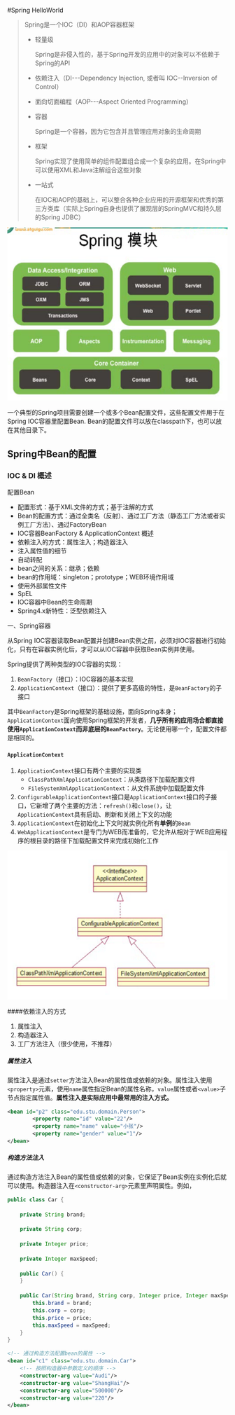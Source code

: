 #Spring HelloWorld

> Spring是一个IOC（DI）和AOP容器框架
>
> - 轻量级
>
>   ​Spring是非侵入性的，基于Spring开发的应用中的对象可以不依赖于Spring的API
>
> - 依赖注入（DI---Dependency Injection, 或者叫 IOC--Inversion of Control）
> - 面向切面编程（AOP---Aspect Oriented Programming）
> - 容器
>
>   ​Spring是一个容器，因为它包含并且管理应用对象的生命周期
>
> - 框架
>
>   ​Spring实现了使用简单的组件配置组合成一个复杂的应用。在Spring中可以使用XML和Java注解组合这些对象
>
> - 一站式
>
>   ​在IOC和AOP的基础上，可以整合各种企业应用的开源框架和优秀的第三方类库（实际上Spring自身也提供了展现层的SpringMVC和持久层的Spring JDBC）

![Spring模块](pic/1_1.png)

一个典型的Spring项目需要创建一个或多个Bean配置文件，这些配置文件用于在Spring IOC容器里配置Bean. Bean的配置文件可以放在classpath下，也可以放在其他目录下。



## Spring中Bean的配置

### IOC & DI 概述

配置Bean

* 配置形式：基于XML文件的方式；基于注解的方式
* Bean的配置方式：通过全类名（反射）、通过工厂方法（静态工厂方法或者实例工厂方法）、通过FactoryBean
* IOC容器BeanFactory & ApplicationContext 概述
* 依赖注入的方式：属性注入；构造器注入
* 注入属性值的细节
* 自动转配
* bean之间的关系：继承；依赖
* bean的作用域：singleton；prototype；WEB环境作用域
* 使用外部属性文件
* SpEL
* IOC容器中Bean的生命周期
* Spring4.x新特性：泛型依赖注入



一、Spring容器

从Spring IOC容器读取Bean配置并创建Bean实例之前，必须对IOC容器进行初始化，只有在容器实例化后，才可以从IOC容器中获取Bean实例并使用。

Spring提供了两种类型的IOC容器的实现：

1. `BeanFactory`（接口）：IOC容器的基本实现
2. `ApplicationContext`（接口）：提供了更多高级的特性，是`BeanFactory`的子接口

其中`BeanFactory`是Spring框架的基础设施，面向Spring本身；`ApplicationContext`面向使用Spring框架的开发者，**几乎所有的应用场合都直接使用`ApplicationContext`而非底层的`BeanFactory`**。无论使用哪一个，配置文件都是相同的。

#### `ApplicationContext`

1. `ApplicationContext`接口有两个主要的实现类
   * `ClassPathXmlApplicationContext`：从类路径下加载配置文件
   * `FileSystemXmlApplicationContext`：从文件系统中加载配置文件
2. `ConfigurableApplicationContext`接口是`ApplicationContext`接口的子接口，它新增了两个主要的方法：`refresh()`和`close()`，让`ApplicationContext`具有启动、刷新和关闭上下文的功能
3. `ApplicationContext`在初始化上下文时就实例化所有**单例**的`Bean`
4. `WebApplicationContext`是专门为WEB而准备的，它允许从相对于WEB应用程序的根目录的路径下加载配置文件来完成初始化工作

![ApplicationContext接口的继承关系](pic/1_2.png)

####依赖注入的方式

1. 属性注入
2. 构造器注入
3. 工厂方法注入（很少使用，不推荐）

##### 属性注入

属性注入是通过`setter`方法注入Bean的属性值或依赖的对象。属性注入使用`<property>`元素，使用`name`属性指定Bean的属性名称，`value`属性或者`<value>`子节点指定属性值。**属性注入是实际应用中最常用的注入方式。**

```xml
<bean id="p2" class="edu.stu.domain.Person">
        <property name="id" value="22"/>
        <property name="name" value="小张"/>
        <property name="gender" value="1"/>
</bean>
```

##### 构造方法注入

通过构造方法注入Bean的属性值或依赖的对象，它保证了Bean实例在实例化后就可以使用。构造器注入在`<constructor-arg>`元素里声明属性。例如，

```java
public class Car {

    private String brand;

    private String corp;

    private Integer price;

    private Integer maxSpeed;

    public Car() {
    }

    public Car(String brand, String corp, Integer price, Integer maxSpeed) {
        this.brand = brand;
        this.corp = corp;
        this.price = price;
        this.maxSpeed = maxSpeed;
    }
}
```

```xml
<!-- 通过构造方法配置bean的属性 -->
<bean id="c1" class="edu.stu.domain.Car">
    <!-- 按照构造器中参数定义的顺序 -->
  	<constructor-arg value="Audi"/>
    <constructor-arg value="ShangHai"/>
    <constructor-arg value="500000"/>
    <constructor-arg value="220"/>
</bean>
```

